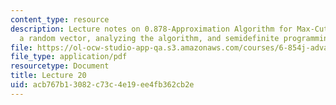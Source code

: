 ```yaml
---
content_type: resource
description: Lecture notes on 0.878-Approximation Algorithm for Max-Cut, choosing
  a random vector, analyzing the algorithm, and semidefinite programming (SDP).
file: https://ol-ocw-studio-app-qa.s3.amazonaws.com/courses/6-854j-advanced-algorithms-fall-2008/acb767b13082c73c4e19ee4fb362cb2e_lect11_28.pdf
file_type: application/pdf
resourcetype: Document
title: Lecture 20
uid: acb767b1-3082-c73c-4e19-ee4fb362cb2e
---
```

